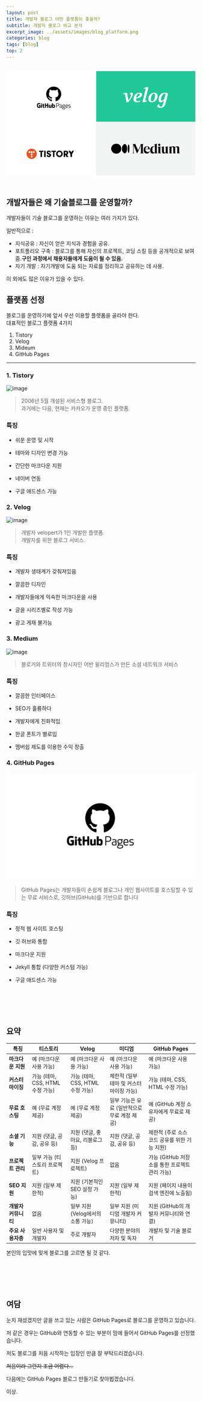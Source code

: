 ```yaml
---
layout: post
title: 개발자 블로그 어떤 플랫폼이 좋을까?
subtitle: 개발자 블로그 비교 분석
excerpt_image: ../assets/images/blog_platform.png
categories: blog
tags: [blog]
top: 2
---
```


![banner](../assets/images/blog_platform.png)      
<br>
<br>
개발자들은 왜 기술블로그를 운영할까?
------------

개발자들이 기술 블로그를 운영하는 이유는 여러 가지가 있다. 

일반적으로 : 

  * 지식공유 : 자신이 얻은 지식과 경험을 공유.
  * 포트폴리오 구축 : 블로그를 통해 자신의 프로젝트, 코딩 스킬 등을 공개적으로 보여줌.**구인 과정에서 채용자들에게 도움이 될 수 있음.**
  * 자기 개발 : 자기개발에 도움 되는 자료를 정리하고 공유하는 데 사용. 

이 외에도 많은 이유가 있을 수 있다.

플랫폼 선정
------------

블로그를 운영하기에 앞서 우선 이용할 플랫폼을 골라야 한다.   
대표적인 블로그 플랫폼 4가지

 1. Tistory
 2. Velog
 3. Mideum
 4. GitHub Pages
---
### 1. Tistory ###
![image](https://encrypted-tbn0.gstatic.com/images?q=tbn:ANd9GcR1jim_R36HSPdIcMlbzOPyTxqm8ONhxtgjTQ&usqp=CAU)


>2006년 5월 개설된 서비스형 블로그.    
>과거에는 다음, 현재는 카카오가 운영 중인 플랫폼.

### 특징

* 쉬운 운영 및 시작

* 테마와 디자인 변경 가능

* 간단한 마크다운 지원

* 네이버 연동

* 구글 애드센스 가능

### 2. Velog ###
![image](https://images.velog.io/images/kyukim/post/57af34db-1cb7-48ed-8ca3-23824f95b042/velog_logo.png)


>개발자 velopert가 1인 개발한 플랫폼.  
>개발자를 위한 블로그 서비스.

### 특징

* 개발자 생태계가 갖춰져있음

* 깔끔한 디자인

* 개발자들에게 익숙한 마크다운을 사용

* 글을 시리즈별로 작성 가능

* 광고 게재 불가능

### 3. Medium ###
![image](https://cdn.imweb.me/upload/S2021042963e148c39f1a7/cc0998ee99506.png)


>블로거와 트위터의 창시자인 어반 윌리엄스가 만든 소셜 네트워크 서비스  

### 특징

* 깔끔한 인터페이스

* SEO가 훌륭하다

* 개발자에게 친화적임

* 한글 폰트가 별로임

* 멤버쉽 제도를 이용한 수익 창출

### 4. GitHub Pages ###
![image](../assets/images/github_pages_logo.jpg)


>GitHub Pages는 개발자들이 손쉽게 블로그나 개인 웹사이트를 호스팅할 수 있는 무료 서비스로, 깃허브(GitHub)를 기반으로 합니다 

### 특징

* 정적 웹 사이트 호스팅

* 깃 허브와 통합

* 마크다운 지원

* Jekyll 통합 (다양한 커스텀 가능)

* 구글 애드센스 가능

<br>
<br>
<br>
<br>


요약
---
| 특징                      | 티스토리                                      | Velog                                      | 미디엄                                      | GitHub Pages                                 |
| ------------------------ | -------------------------------------------- | ------------------------------------------- | ------------------------------------------- | --------------------------------------------- |
| **마크다운 지원**          | 예 (마크다운 사용 가능)                         | 예 (마크다운 사용 가능)                         | 예 (마크다운 사용 가능)                         | 예 (마크다운 사용 가능)                           |
| **커스터마이징**            | 가능 (테마, CSS, HTML 수정 가능)                | 가능 (테마, CSS, HTML 수정 가능)                | 제한적 (일부 테마 및 커스터마이징 가능)         | 가능 (테마, CSS, HTML 수정 가능)                  |
| **무료 호스팅**            | 예 (무료 계정 제공)                            | 예 (무료 계정 제공)                            | 일부 기능은 유료 (일반적으로 무료 계정 제공)    | 예 (GitHub 계정 소유자에게 무료로 제공)           |
| **소셜 기능**              | 지원 (댓글, 공감, 공유 등)                      | 지원 (댓글, 좋아요, 리블로그 등)                | 지원 (댓글, 공감, 공유 등)                      | 제한적 (주로 소스 코드 공유를 위한 기능 지원)    |
| **프로젝트 관리**          | 일부 가능 (티스토리 프로젝트)                   | 지원 (Velog 프로젝트)                         | 없음                                        | 가능 (GitHub 저장소를 통한 프로젝트 관리 가능)   |
| **SEO 지원**               | 지원 (일부 제한적)                             | 지원 (기본적인 SEO 설정 가능)                  | 지원 (일부 제한적)                             | 지원 (페이지 내용이 검색 엔진에 노출됨)           |
| **개발자 커뮤니티**        | 없음                                           | 일부 지원 (Velog에서의 소통 가능)              | 일부 지원 (미디엄 개발자 커뮤니티)               | 지원 (GitHub의 개발자 커뮤니티와 연결)            |
| **주요 사용자층**          | 일반 사용자 및 개발자                           | 주로 개발자                                   | 다양한 분야의 저자 및 독자                    | 개발자 및 기술 블로거                             |

본인의 입맛에 맞게 블로그를 고르면 될 것 같다.


<br>
<br>
<br>
<br>

여담
---
눈치 재셨겠지만 글을 쓰고 있는 사람은 GitHub Pages로 블로그를 운영하고 있습니다.

저 같은 경우는 GitHub와 연동할 수 있는 부분이 맘에 들어서 GitHub Pages를 선정했습니다.

저도 블로그를 처음 시작하는 입장인 만큼 잘 부탁드리겠습니다.

~~처음이라 그런지 조금 어렵다...~~

다음에는 GitHub Pages 블로그 만들기로 찾아뵙겠습니다.

이상.